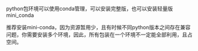 python包环境可以使用conda管理，可以安装完整版，也可以安装轻量版mini_conda

推荐安装mini-conda，因为资源暂用少，且有时候不同python版本之间存在兼容问题，你需要安装多个环境，因此，所有包装在一个环境不一定能全部利用，且占空间。